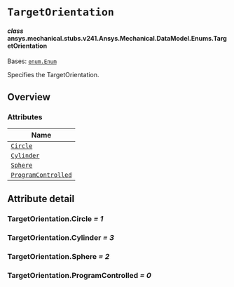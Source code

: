 # `TargetOrientation`

<a id="ansys.mechanical.stubs.v241.Ansys.Mechanical.DataModel.Enums.TargetOrientation"></a>

#### *class* ansys.mechanical.stubs.v241.Ansys.Mechanical.DataModel.Enums.TargetOrientation

Bases: [`enum.Enum`](https://docs.python.org/3/library/enum.html#enum.Enum)

Specifies the TargetOrientation.

<!-- !! processed by numpydoc !! -->

<a id="overview"></a>

## Overview

### Attributes

| Name |
| ------------------------------------------------------------- |
| [`Circle`](#TargetOrientation.Circle) |
| [`Cylinder`](#TargetOrientation.Cylinder) |
| [`Sphere`](#TargetOrientation.Sphere) |
| [`ProgramControlled`](#TargetOrientation.ProgramControlled) |

<a id="attribute-detail"></a>

## Attribute detail

<a id="TargetOrientation.Circle"></a>

### TargetOrientation.Circle *= 1*

<a id="TargetOrientation.Cylinder"></a>

### TargetOrientation.Cylinder *= 3*

<a id="TargetOrientation.Sphere"></a>

### TargetOrientation.Sphere *= 2*

<a id="TargetOrientation.ProgramControlled"></a>

### TargetOrientation.ProgramControlled *= 0*


